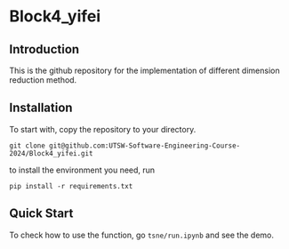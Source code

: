 # Block4_yifei

## Introduction
This is the github repository for the implementation of different dimension reduction method. 

## Installation
To start with, copy the repository to your directory.

```
git clone git@github.com:UTSW-Software-Engineering-Course-2024/Block4_yifei.git
```

to install the environment you need, run 
```
pip install -r requirements.txt
```

## Quick Start

To check how to use the function, go `tsne/run.ipynb` and see the demo. 